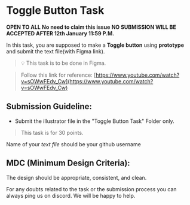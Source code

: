 # Toggle Button Task

**OPEN TO ALL** **No need to claim this issue** **NO SUBMISSION WILL BE ACCEPTED AFTER 12th January 11:59 P.M.**

In this task, you are supposed to make a **Toggle button** using **prototype** and submit the text file(with Figma link).

> 💡 This task is to be done in Figma. 

> Follow this link for reference: [https://www.youtube.com/watch?v=sOWwFEdv_Cw](https://www.youtube.com/watch?v=sOWwFEdv_Cw)

## **Submission Guideline:**

- Submit the illustrator file in the "Toggle Button Task" Folder only.

> This task is for 30 points.

Name of your *text file* should be your github username

## **MDC (Minimum Design Criteria):**

The design should be appropriate, consistent, and clean. 

For any doubts related to the task or the submission process you can always ping us on discord. We will be happy to help.
